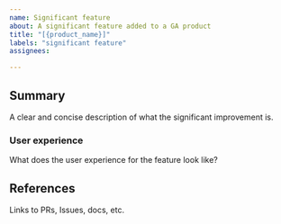 ```yaml
---
name: Significant feature
about: A significant feature added to a GA product
title: "[{product_name}]"
labels: "significant feature"
assignees: 

---
```


## Summary

A clear and concise description of what the significant improvement is.

### User experience

What does the user experience for the feature look like?

## References

Links to PRs, Issues, docs, etc.
